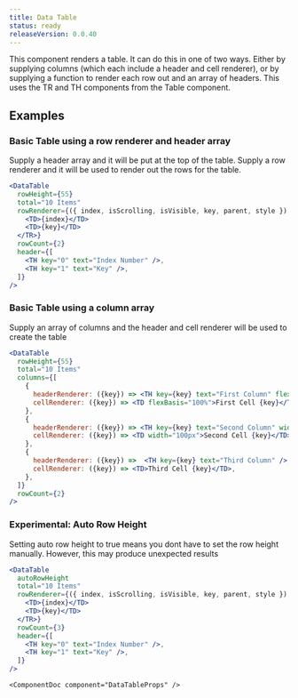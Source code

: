 ```yaml
---
title: Data Table
status: ready
releaseVersion: 0.0.40
---
```


This component renders a table. It can do this in one of two ways. Either by supplying columns (which each include a header and cell renderer), or by supplying a function to render each row out and an array of headers. This uses the TR and TH components from the Table component.

## Examples

### Basic Table using a row renderer and header array

Supply a header array and it will be put at the top of the table. Supply a row renderer and it will be used to render out the rows for the table. 

```.jsx
<DataTable
  rowHeight={55}
  total="10 Items"
  rowRenderer={({ index, isScrolling, isVisible, key, parent, style }) => <TR key={key} style={style}>
    <TD>{index}</TD>
    <TD>{key}</TD>
  </TR>}
  rowCount={2}
  header={[
    <TH key="0" text="Index Number" />,
    <TH key="1" text="Key" />,
  ]}
/>
```

### Basic Table using a column array

Supply an array of columns and the header and cell renderer will be used to create the table

```.jsx
<DataTable
  rowHeight={55}
  total="10 Items"
  columns={[
    { 
      headerRenderer: ({key}) => <TH key={key} text="First Column" flexBasis="100%" />,
      cellRenderer: ({key}) => <TD flexBasis="100%">First Cell {key}</TD>,
    },
    {
      headerRenderer: ({key}) => <TH key={key} text="Second Column" width="100px" />,
      cellRenderer: ({key}) => <TD width="100px">Second Cell {key}</TD>,
    },
    {
      headerRenderer: ({key}) =>  <TH key={key} text="Third Column" />,
      cellRenderer: ({key}) => <TD>Third Cell {key}</TD>,
    },
  ]}
  rowCount={2}
/>
```

### Experimental: Auto Row Height

Setting auto row height to true means you dont have to set the row height manually. However, this may produce unexpected results
```.jsx
<DataTable
  autoRowHeight
  total="10 Items"
  rowRenderer={({ index, isScrolling, isVisible, key, parent, style }) => <TR key={key} style={style}>
    <TD>{index}</TD>
    <TD>{key}</TD>
  </TR>}
  rowCount={3}
  header={[
    <TH key="0" text="Index Number" />,
    <TH key="1" text="Key" />,
  ]}
/>
```

```!jsx
<ComponentDoc component="DataTableProps" />
```